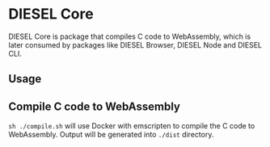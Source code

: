 # DIESEL Core

DIESEL Core is package that compiles C code to WebAssembly, which is later consumed by packages
like DIESEL Browser, DIESEL Node and DIESEL CLI.

## Usage

## Compile C code to WebAssembly

`sh ./compile.sh` will use Docker with emscripten to compile the C code to WebAssembly. Output will
be generated into `./dist` directory.
